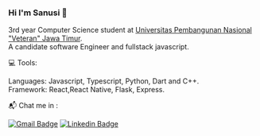 ### Hi I'm Sanusi 👋

3rd year Computer Science student at [Universitas Pembangunan Nasional "Veteran" Jawa Timur](https://www.upnjatim.ac.id/).<Br/>
A candidate software Engineer and fullstack javascript.

:computer: Tools:

Languages: Javascript, Typescript, Python, Dart and C++.<Br/>
Framework: React,React Native, Flask, Express.

:mailbox_with_mail: Chat me in :

[![Gmail Badge](https://img.shields.io/badge/-Gmail-00acee?style=flat&logo=gmail&logoColor=white&link=mailto:anwarsanusisan@gmail.com)](mailto:anwarsanusisan@gmail.com) [![Linkedin Badge](https://img.shields.io/badge/-Linkedin-00acee?style=flat&logo=linkedin&logoColor=white&link=https://www.linkedin.com/in/anwar-sanusi-1470a921a)](https://www.linkedin.com/in/anwar-sanusi-1470a921a)

<!--
**sans-tuy/sans-tuy** is a ✨ _special_ ✨ repository because its `README.md` (this file) appears on your GitHub profile.

Here are some ideas to get you started:

- 🔭 I’m currently working on ...
- 🌱 I’m currently learning ...
- 👯 I’m looking to collaborate on ...
- 🤔 I’m looking for help with ...
- 💬 Ask me about ...
- 📫 How to reach me: ...
- 😄 Pronouns: ...
- ⚡ Fun fact: ...
-->
